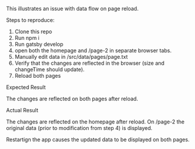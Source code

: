 This illustrates an issue with data flow on page reload.

Steps to reproduce:

1. Clone this repo
2. Run npm i
3. Run gatsby develop
4. open both the homepage and /page-2 in separate browser tabs.
4. Manually edit data in /src/data/pages/page.txt
5. Verify that the changes are reflected in the browser (size and changeTime should update).
6. Reload both pages

Expected Result

The changes are reflected on both pages after reload.

Actual Result

The changes are reflected on the homepage after reload.
On /page-2 the original data (prior to modification from step 4)
is displayed.

Restartign the app causes the updated data to be displayed on
both pages.

